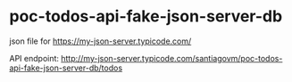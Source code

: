 # poc-todos-api-fake-json-server-db
json file for https://my-json-server.typicode.com/

API endpoint: http://my-json-server.typicode.com/santiagovm/poc-todos-api-fake-json-server-db/todos
